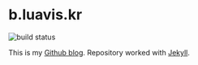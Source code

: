 b.luavis.kr
===
![build status](https://travis-ci.org/Luavis/luavis.github.io.svg?branch=master)

This is my [Github blog](https://b.luavis.kr). Repository worked with [Jekyll](http://www.jekyllrb.com).
